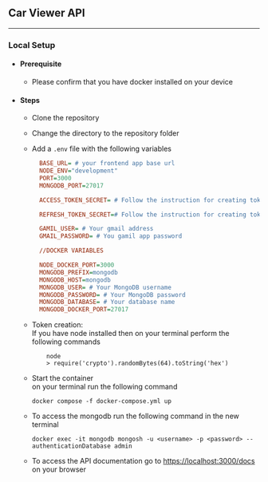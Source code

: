 ## Car Viewer API

---

### Local Setup

-   #### Prerequisite
    -   Please confirm that you have docker installed on your device
-   #### Steps

    -   Clone the repository
    -   Change the directory to the repository folder
    -   Add a `.env` file with the following variables <br/>

        ```ini
          BASE_URL= # your frontend app base url
          NODE_ENV="development"
          PORT=3000
          MONGODB_PORT=27017

          ACCESS_TOKEN_SECRET= # Follow the instruction for creating token section

          REFRESH_TOKEN_SECRET=# Follow the instruction for creating token section

          GAMIL_USER= # Your gmail address
          GMAIL_PASSWORD= # You gamil app password

          //DOCKER VARIABLES

          NODE_DOCKER_PORT=3000
          MONGODB_PREFIX=mongodb
          MONGODB_HOST=mongodb
          MONGODB_USER= # Your MongoDB username
          MONGODB_PASSWORD= # Your MongoDB password
          MONGODB_DATABASE= # Your database name
          MONGODB_DOCKER_PORT=27017
        ```

    -   Token creation: </br>
        If you have node installed then on your terminal perform the following commands
        ```shell
            node
            > require('crypto').randomBytes(64).toString('hex')
        ```
    -   Start the container <br/>
        on your terminal run the following command
        ```shell
        docker compose -f docker-compose.yml up
        ```
    -   To access the mongodb run the following command in the new terminal <br/>
        ```shell
        docker exec -it mongodb mongosh -u <username> -p <password> --authenticationDatabase admin
        ```
    -   To access the API documentation go to [https://localhost:3000/docs](https://localhost:3000/docs) on your browser
